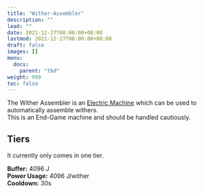 ```yaml
---
title: "Wither-Assembler"
description: ""
lead: ""
date: 2021-12-27T00:00:00+08:00
lastmod: 2021-12-27T00:00:00+08:00
draft: false
images: []
menu: 
  docs:
    parent: "tbd"
weight: 999
toc: false
---
```


The Wither Assembler is an [Electric Machine](https://github.com/Slimefun/Slimefun4/wiki/Electric-Machines) which can be used to automatically assemble withers.  
This is an End-Game machine and should be handled cautiously.

## Tiers

It currently only comes in one tier.  

**Buffer:** 4096 J  
**Power Usage:** 4096 J/wither  
**Cooldown:** 30s
